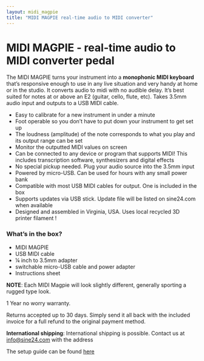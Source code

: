 ```yaml
---
layout: midi_magpie
title: "MIDI MAGPIE real-time audio to MIDI converter"
---
```


# MIDI MAGPIE - real-time audio to MIDI converter pedal
The MIDI MAGPIE turns your instrument into a **monophonic MIDI keyboard** that’s responsive enough to use in any live situation and very handy at home or in the studio. It converts audio to midi with no audible delay. It’s best suited for notes at or above an E2 (guitar, cello, flute, etc). Takes 3.5mm audio input and outputs to a USB MIDI cable.
      
* Easy to calibrate for a new instrument in under a minute
* Foot operable so you don’t have to put down your instrument to get set up
* The loudness (amplitude) of the note corresponds to what you play and its output range can be set
* Monitor the outputted MIDI values on screen 
* Can be connected to any device or program that supports MIDI!
This includes transcription software, synthesizers and digital effects 
* No special pickup needed. Plug your audio source into the 3.5mm input
* Powered by micro-USB. Can be used for hours with any small power bank 
* Compatible with most USB MIDI cables for output. One is included in the box
* Supports updates via USB stick. Update file will be listed on sine24.com when available 
* Designed and assembled in Virginia, USA. Uses local recycled 3D printer filament ! 

### What’s in the box?
* MIDI MAGPIE
* USB MIDI cable 
* ¼ inch to 3.5mm adapter
* switchable micro-USB cable and power adapter
* Instructions sheet

**NOTE**:
Each MIDI Magpie will look slightly different, generally sporting a rugged type look. 

1 Year no worry warranty. 

Returns accepted up to 30 days. Simply send it all back with the included invoice for a full refund to the original payment method.

**International shipping**:
International shipping is possible. Contact us at info@sine24.com with the address


The setup guide can be found [here](https://drive.google.com/file/d/1MKVZTpETLnTJJpVcqnfb124Hetv4F9Ac/view?usp=drive_link)
